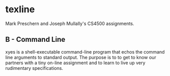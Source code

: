 # texline

Mark Preschern and Joseph Mullally's CS4500 assignments.

## B - Command Line

xyes is a shell-executable command-line program that echos the command line arguments to standard
output. The purpose is to to get to know our partners with a tiny on-line assignment and to learn
to live up very rudimentary specifications.




